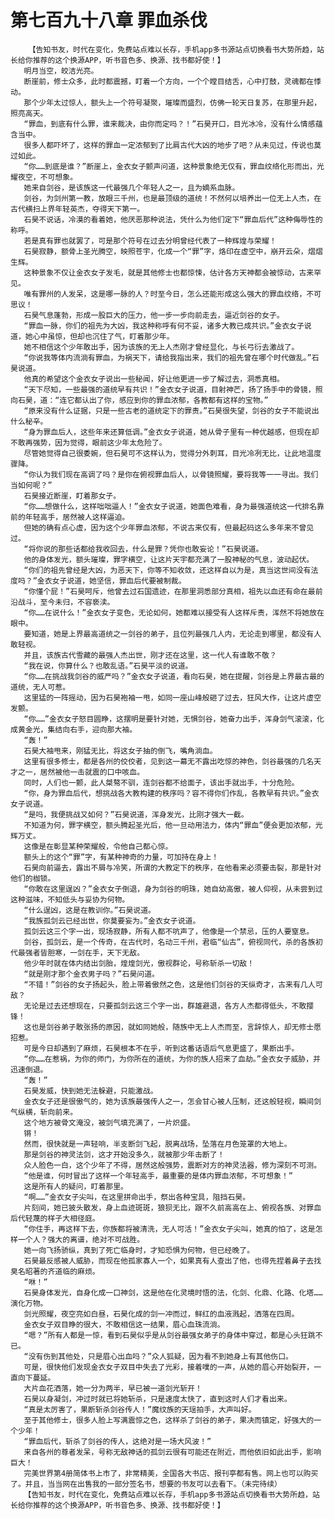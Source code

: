 # 第七百九十八章 罪血杀伐
        【告知书友，时代在变化，免费站点难以长存，手机app多书源站点切换看书大势所趋，站长给你推荐的这个换源APP，听书音色多、换源、找书都好使！】
       明月当空，皎洁光亮。
       断崖前，修士众多，此时都震撼，盯着一个方向，一个个瞠目结舌，心中打鼓，灵魂都在悸动。
       那个少年太过惊人，额头上一个符号凝聚，璀璨而盛烈，仿佛一轮天日复苏，在那里升起，照亮高天。
       “罪血，到底有什么罪，谁来裁决，由你而定吗？！”石昊开口，目光冰冷，没有什么情感蕴含当中。
       很多人都吓坏了，这样的罪血一定浓郁到了比肩古代大凶的地步了吧？从未见过，传说也莫过如此。
       “你……到底是谁？”断崖上，金衣女子颤声问道，这种景象绝无仅有，罪血纹络化形而出，光耀夜空，不可想象。
       她来自剑谷，是该族这一代最强几个年轻人之一，且为嫡系血脉。
       剑谷，为剑州第一教，放眼三千州，也是最顶级的道统！不然何以培养出一位无上人杰，在古代横扫上界年轻英杰，夺得天下第一。
       石昊不说话，冷漠的看着她，他厌恶那种说法，凭什么为他们定下“罪血后代”这种侮辱性的称呼。
       若是真有罪也就罢了，可是那个符号在过去分明曾经代表了一种辉煌与荣耀！
       石昊寂静，额骨上圣光腾空，映照苍宇，化成一个“罪”字，烙印在虚空中，崩开云朵，熠熠生辉。
       这种景象不仅让金衣女子发毛，就是其他修士也都惊悚，估计各方天神都会被惊动，古来罕见。
       唯有罪州的人发呆，这是哪一脉的人？时至今日，怎么还能形成这么强大的罪血纹络，不可思议！
       石昊气息蓬勃，形成一股巨大的压力，他一步一步向前走去，逼近剑谷的女子。
       “罪血一脉，你们的祖先为大凶，我这种称呼有何不妥，诸多大教已成共识。”金衣女子说道，她心中虽惊，但却也沉住了气，盯着那少年。
       她不相信这个少年敢出手，因为该族的无上人杰刚才曾经显化，与长弓衍去激战了。
       “你说我等体内流淌有罪血，为祸天下，请给我指出来，我们的祖先曾在哪个时代做乱。”石昊说道。
       他真的希望这个金衣女子说出一些秘闻，好让他更进一步了解过去，洞悉真相。
       “天下尽知，一些最强的道统早有共识！”金衣女子说道，目射神芒，扬了扬手中的骨镜，照向石昊，道：“连它都认出了你，感应到你的罪血浓郁，各教都有这样的宝物。”
       “原来没有什么证据，只是一些古老的道统定下的罪责。”石昊很失望，剑谷的女子不能说出什么秘辛。
       “身为罪血后人，这些年来还算低调。”金衣女子说道，她从骨子里有一种优越感，但现在却不敢再强势，因为觉得，眼前这少年太危险了。
       尽管她觉得自己很委婉，但石昊可不这样认为，觉得分外刺耳，目光冷冽无比，让此地温度骤降。
       “你认为我们现在高调了吗？是你在俯视罪血后人，以骨镜照耀，要将我等一一寻出。我们当如何呢？”
       石昊接近断崖，盯着那女子。
       “你……想做什么，这样咄咄逼人！”金衣女子说道，她面色难看，身为最强道统这一代排名靠前的年轻高手，居然被人这样逼迫。
       但她的确有点心虚，因为这个少年罪血浓郁，不说古来仅有，但最起码这么多年来不曾见过。
       “将你说的那些话都给我收回去，什么是罪？凭你也敢妄论！”石昊说道。
       他的身体发光，额头璀璨，罪字横空，让这片天宇都充满了一股神秘的气息，波动起伏。
       “你们的祖先曾经是大凶，为恶天下，你等不知收敛，还这样自以为是，真当这世间没有法度吗？”金衣女子说道，她坚信，罪血后代要被制裁。
       “你懂个屁！”石昊呵斥，他曾去过石国遗迹，在那里洞悉部分真相，祖先以血还有命在最前沿战斗，至今未归，不容亵渎。
       “你……在说什么！”金衣女子变色，无论如何，她都难以接受有人这样斥责，浑然不将她放在眼中。
       要知道，她是上界最高道统之一剑谷的弟子，且位列最强几人内，无论走到哪里，都没有人敢轻视。
       并且，该族古代雪藏的最强人杰出世，刚才还在这里，这一代人有谁敢不敬？
       “我在说，你算什么？也敢乱语。”石昊平淡的说道。
       “你……在挑战我剑谷的威严吗？”金衣女子说道，看向石昊，她在提醒，剑谷是上界最古最的道统，无人可惹。
       这里猛的一阵摇动，因为石昊袍袖一甩，如同一座山峰般砸了过去，狂风大作，让这片虚空发颤。
       “你……”金衣女子怒目圆睁，这摆明是要针对她，无惧剑谷，她奋力出手，浑身剑气滚滚，化成黄金光，集结向右手，迎向那大袖。
       “轰！”
       石昊大袖甩来，刚猛无比，将这女子抽的倒飞，嘴角淌血。
       这里有很多修士，都是各州的佼佼者，见到这一幕无不露出吃惊的神色，剑谷最强的几名天才之一，居然被他一击就震的口中咳血。
       同时，人们也一颤，此人桀骜不驯，连剑谷都不给面子，该出手就出手，十分危险。
       “你，身为罪血后代，想挑战各大教构建的秩序吗？容不得你们作乱，各教早有共识。”金衣女子说道。
       “是吗，我便挑战又如何？”石昊说道，浑身发光，比刚才强大一截。
       不知道为何，罪字横空，额头腾起圣光后，他一旦动用法力，体内“罪血”便会更加浓郁，光辉万丈。
       这像是在彰显某种荣耀般，令他自己都心惊。
       额头上的这个“罪”字，有某种神奇的力量，可加持在身上！
       石昊向前逼去，露出不屑与冷笑，所谓的大教定下的秩序，在他看来必须要击裂，那是针对他们的枷锁。
       “你敢在这里逞凶？”金衣女子倒退，身为剑谷的明珠，她自幼高傲，被人仰视，从未尝到过这种滋味，不知低头与妥协为何物。
       “什么逞凶，这是在教训你。”石昊说道。
       “我族孤剑云已经出世，你莫要妄为。”金衣女子说道。
       孤剑云这三个字一出，现场寂静，所有人都不吭声了，他像是一个禁忌，压的人要窒息。
       剑谷，孤剑云，是一个传奇，在古代时，名动三千州，君临“仙古”，俯视同代，杀的各族初代最强者皆胆寒，一剑在手，天下无敌。
       他少年时就在体内结出剑胎，煌煌剑光，傲视群论，号称斩杀一切敌！
       “就是刚才那个金衣男子吗？”石昊问道。
       “不错！”剑谷的女子扬起头，脸上带着傲然之色，这是他们剑谷的天纵奇才，古来有几人可敌？
       无论是过去还想现在，只要孤剑云这三个字一出，群雄避退，各方人杰都得低头，不敢撄锋！
       这也是剑谷弟子敢张扬的原因，就如同她般，随族中无上人杰而至，言辞惊人，却无修士愿招惹。
       可是今日却遇到了麻烦，石昊根本不在乎，听到这番话语后气息更盛了，果断出手。
       “你……在惹祸，为你的师门，为你所在的道统，为你的族人招来了血劫。”金衣女子威胁，并迅速倒退。
       “轰！”
       石昊发威，快到她无法躲避，只能激战。
       金衣女子还是很傲气的，她为该族最强传人之一，怎会甘心被人压制，还这般轻视，瞬间剑气纵横，斩向前来。
       这个地方被骨文淹没，被剑气填充满了，一片炽盛。
       锵！
       然而，很快就是一声轻响，半支断剑飞起，脱离战场，坠落在月色笼罩的大地上。
       那是剑谷的神灵法剑，这才开始没多久，就被那少年击断了！
       众人脸色一白，这个少年了不得，居然这般强势，震断对方的神灵法器，修为深刻不可测。
       “他是谁，何时冒出了这样一个年轻高手，最重要的是体内罪血浓郁，不可想象！”
       这是所有人的疑问，盯着那里。
       “啊……”金衣女子尖叫，在这里拼命出手，祭出各种宝具，阻挡石昊。
       片刻间，她已披头散发，身上血迹斑斑，狼狈无比，跟不久前高高在上、俯视各族、对罪血后代轻蔑的样子大相径庭。
       “你住手，再这样下去，你族都将被清洗，无人可活！”金衣女子尖叫，她真的怕了，这是怎样一个人？强大的离谱，绝对不可战胜。
       她一向飞扬骄纵，真到了死亡临身时，才知恐惧为何物，但已经晚了。
       石昊最反感被人威胁，而现在他孤家寡人一个，如果真有人查出了他，也得先捏着鼻子去找臭名昭著的齐道临的麻烦。
       “咻！”
       石昊身体发光，自身化成一口神剑，这是他在化灵境时悟的法，化剑、化鼎、化路、化塔……演化万物。
       剑光照耀，夜空亮如白昼，石昊化成的剑一冲而过，鲜红的血液溅起，洒落在四周。
       金衣女子双目睁的很大，不敢相信这一结果，眉心血珠流淌。
       “嗯？”所有人都是一惊，看到石昊似乎是从剑谷最强女弟子的身体中穿过，都是心头狂跳不已。
       “没有伤到其他处，只是眉心出血吗？”众人狐疑，因为看不到她身上有其他伤口。
       可是，很快他们发现金衣女子双目中失去了光彩，接着噗的一声，从她的眉心开始裂开，一直向下蔓延。
       大片血花洒落，她一分为两半，早已被一道剑光斩开！
       石昊以身凝剑，冲过时就已将她斩杀，只是速度太快了，直到这时人们才看出来。
       “真是太厉害了，果断斩杀剑谷传人！”魔纹族的天瑶拍手，大声叫好。
       至于其他修士，很多人脸上写满震惊之色，这样杀了剑谷的弟子，果决而镇定，好强大的一个少年！
       “罪血后代，斩杀了剑谷的传人，这绝对是一场大风波！”
       来自各州的尊者发呆，号称无敌神话的孤剑云很有可能还在附近，而他依旧如此出手，影响巨大！
       完美世界第4册简体书上市了，非常精美，全国各大书店、报刊亭都有售。网上也可以购买了。并且，当当网在出售我的一部分签名书，想要的书友可以去看下。（未完待续）
       【告知书友，时代在变化，免费站点难以长存，手机app多书源站点切换看书大势所趋，站长给你推荐的这个换源APP，听书音色多、换源、找书都好使！】
